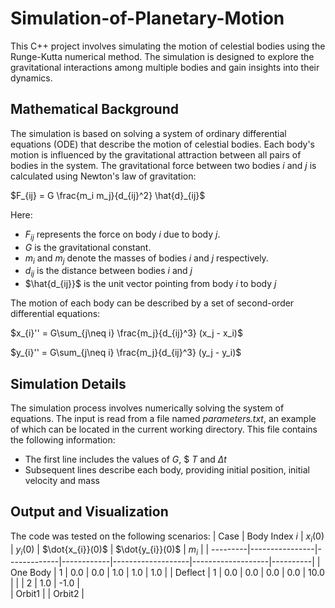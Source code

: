 # Simulation-of-Planetary-Motion

This C++ project involves simulating the motion of celestial bodies using the Runge-Kutta numerical method. The simulation is designed to explore the gravitational interactions among multiple bodies and gain insights into their dynamics.

## Mathematical Background
The simulation is based on solving a system of ordinary differential equations (ODE) that describe the motion of celestial bodies. Each body's motion is influenced by the gravitational attraction between all pairs of bodies in the system. The gravitational force between two bodies $i$ and $j$ is calculated using Newton's law of gravitation:

$F_{ij} = G \frac{m_i m_j}{d_{ij}^2} \hat{d}_{ij}$

Here:
* $F_{ij}$ represents the force on body $i$ due to body $j$.
* $G$ is the gravitational constant.
* $m_{i}$ and $m_{j}$ denote the masses of bodies $i$ and $j$ respectively.
* $d_{ij}$ is the distance between bodies $i$ and $j$
* $\hat{d_{ij}}$ is the unit vector pointing from body $i$ to body $j$

The motion of each body can be described by a set of second-order differential equations:

$x_{i}'' = G\sum_{j\neq i}  \frac{m_j}{d_{ij}^3} (x_j - x_i)$

$y_{i}'' = G\sum_{j\neq i}  \frac{m_j}{d_{ij}^3} (y_j - y_i)$

## Simulation Details
The simulation process involves numerically solving the system of equations. The input is read from a file named *parameters.txt*, an example of which can be located in the current working directory. This file contains the following information:

* The first line includes the values of $G$, $ $T$ and $\Delta t$
* Subsequent lines describe each body, providing initial position, initial velocity and mass

## Output and Visualization
The code was tested on the following scenarios:
| Case     | Body Index $i$ |  $x_{i}(0)$ | $y_{i}(0)$ |  $\dot{x_{i}}(0)$ |  $\dot{y_{i}}(0)$ |  $m_{i}$ |
| ---------|----------------|-------------|------------|-------------------|-------------------|----------|
| One Body | 1              | 0.0         |  0.0       | 1.0               | 1.0               | 1.0      |
| Deflect  | 1              | 0.0         |  0.0       |  0.0              |   0.0             | 10.0     |
|          | 2              | 1.0         |  -1.0      |                           
| Orbit1   |
| Orbit2   |





